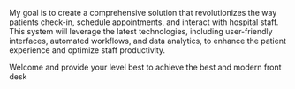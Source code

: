 My goal is to create a comprehensive solution that revolutionizes the way patients check-in, schedule appointments, and interact with hospital staff. 
This system will leverage the latest technologies,
including user-friendly interfaces, automated workflows, and data analytics, to enhance the patient experience and optimize staff productivity.

Welcome and provide your level best to achieve the best and modern front desk
